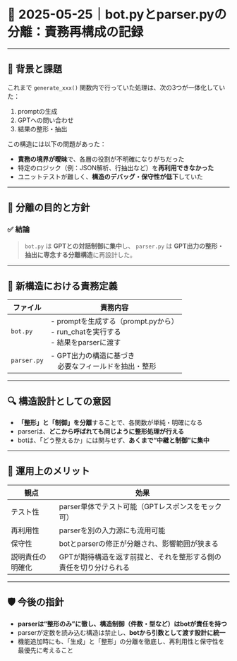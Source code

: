 # 📌 2025-05-25｜bot.pyとparser.pyの分離：責務再構成の記録

---

## 🧭 背景と課題

これまで `generate_xxx()` 関数内で行っていた処理は、次の3つが一体化していた：

1. promptの生成
2. GPTへの問い合わせ
3. 結果の整形・抽出

この構造には以下の問題があった：

- **責務の境界が曖昧**で、各層の役割が不明確になりがちだった
- 特定のロジック（例：JSON解析、行抽出など）を**再利用できなかった**
- ユニットテストが難しく、**構造のデバッグ・保守性が低下**していた

---

## 🧱 分離の目的と方針

### ✅ 結論

> `bot.py` は **GPTとの対話制御に集中**し、
> `parser.py` は **GPT出力の整形・抽出に専念する分離構造**に再設計した。

---

## 📐 新構造における責務定義

| ファイル       | 責務内容                           |
|----------------|------------------------------------|
| `bot.py`       | - promptを生成する（prompt.pyから）<br> - run_chatを実行する<br> - 結果をparserに渡す |
| `parser.py`    | - GPT出力の構造に基づき<br>　必要なフィールドを抽出・整形 |

---

## 🔍 構造設計としての意図

- **「整形」と「制御」を分離**することで、各関数が単純・明確になる
- parserは、**どこから呼ばれても同じように整形処理が行える**
- botは、「どう整えるか」には関与せず、**あくまで“中継と制御”に集中**

---

## 🔁 運用上のメリット

| 観点           | 効果 |
|----------------|------|
| テスト性       | parser単体でテスト可能（GPTレスポンスをモック可） |
| 再利用性       | parserを別の入力源にも流用可能 |
| 保守性         | botとparserの修正が分離され、影響範囲が狭まる |
| 説明責任の明確化 | GPTが期待構造を返す前提と、それを整形する側の責任を切り分けられる |

---

## 🛡️ 今後の指針

- **parserは“整形のみ”に徹し、構造制御（件数・型など）はbotが責任を持つ**
- parserが定数を読み込む構造は禁止し、**botから引数として渡す設計に統一**
- 機能追加時にも、「生成」と「整形」の分離を徹底し、再利用性と保守性を最優先に考えること

